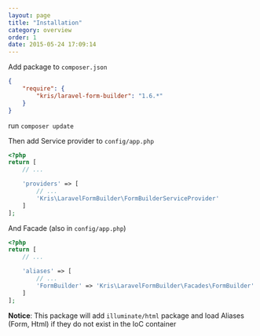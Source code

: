```yaml
---
layout: page
title: "Installation"
category: overview
order: 1
date: 2015-05-24 17:09:14
---
```


Add package to `composer.json`

```json
{
    "require": {
        "kris/laravel-form-builder": "1.6.*"
    }
}
```

run `composer update`

Then add Service provider to `config/app.php`

```php
<?php
return [
    // ...

    'providers' => [
        // ...
        'Kris\LaravelFormBuilder\FormBuilderServiceProvider'
    ]
];
```

And Facade (also in `config/app.php`)

```php
<?php
return [
    // ...

    'aliases' => [
        // ...
        'FormBuilder' => 'Kris\LaravelFormBuilder\Facades\FormBuilder'
    ]
];
```

**Notice**: This package will add `illuminate/html` package and load Aliases (Form, Html) if they do not exist in the IoC container
